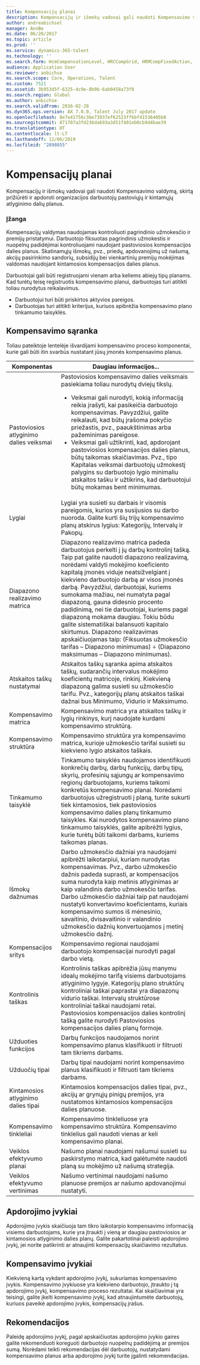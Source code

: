 ```yaml
---
title: Kompensacijų planai
description: Kompensacijų ir išmokų vadovai gali naudoti Kompensavimo valdymą, skirtą prižiūrėti ir apdoroti organizacijos darbuotojų pastoviųjų ir kintamųjų atlyginimo dalių planus.
author: andreabichsel
manager: AnnBe
ms.date: 06/20/2017
ms.topic: article
ms.prod: ''
ms.service: dynamics-365-talent
ms.technology: ''
ms.search.form: HcmCompensationLevel, HRCCompGrid, HRMCompFixedAction, HRMCompFixedBudget, HRMCompFixedPlanTable
audience: Application User
ms.reviewer: anbichse
ms.search.scope: Core, Operations, Talent
ms.custom: 7521
ms.assetid: 3b953d5f-6325-4c9e-8b9b-6ab0458a73f8
ms.search.region: Global
ms.author: anbichse
ms.search.validFrom: 2016-02-28
ms.dyn365.ops.version: AX 7.0.0, Talent July 2017 update
ms.openlocfilehash: 8e7e41756c3be73937ef62523ff6bf41536405b0
ms.sourcegitcommit: 871707a3fd236da693a3d51f401eb0cb9d4bae39
ms.translationtype: HT
ms.contentlocale: lt-LT
ms.lasthandoff: 12/06/2019
ms.locfileid: "2898855"
---
```

# <a name="compensation-plans"></a>Kompensacijų planai

Kompensacijų ir išmokų vadovai gali naudoti Kompensavimo valdymą, skirtą prižiūrėti ir apdoroti organizacijos darbuotojų pastoviųjų ir kintamųjų atlyginimo dalių planus.

### <a name="introduction"></a>Įžanga

Kompensacijų valdymas naudojamas kontroliuoti pagrindinio užmokesčio ir premijų pristatymui. Darbuotojo fiksuotas pagrindinis užmokestis ir nuopelnų padidėjimai kontroliuojami naudojant pastoviosios kompensacijos dalies planus. Skatinamųjų išmokų, pvz., priedų, apdovanojimų už našumą, akcijų pasirinkimo sandorių, subsidijų bei vienkartinių premijų mokėjimas valdomas naudojant kintamosios kompensacijos dalies planus. 

Darbuotojai gali būti registruojami vienam arba keliems abiejų tipų planams. Kad turėtų teisę registruotis kompensavimo planui, darbuotojas turi atitikti toliau nurodytus reikalavimus.
-   Darbuotojui turi būti priskirtos aktyvios pareigos.
-   Darbuotojas turi atitikti kriterijus, kuriuos apibrėžia kompensavimo plano tinkamumo taisyklės.

## <a name="compensation-setup"></a> Kompensavimo sąranka
Toliau pateiktoje lentelėje išvardijami kompensavimo proceso komponentai, kurie gali būti itin svarbūs nustatant jūsų įmonės kompensavimo planus.

<table>
<thead>
<tr class="header">
<th>Komponentas</th>
<th>Daugiau informacijos...</th>
</tr>
</thead>
<tbody>
<tr class="odd">
<td>Pastoviosios atlyginimo dalies veiksmai</td>
<td>Pastoviosios kompensavimo dalies veiksmais pasiekiama toliau nurodytų dviejų tikslų.
<ul>
<li>Veiksmai gali nurodyti, kokią informaciją reikia įrašyti, kai pasikeičia darbuotojo kompensavimas. Pavyzdžiui, galite reikalauti, kad būtų įrašoma pokyčio priežastis, pvz., paaukštinimas arba pažeminimas pareigose.</li>
<li>Veiksmai gali užtikrinti, kad, apdorojant pastoviosios kompensacijos dalies planus, būtų taikomas skaičiavimas.  Pvz., tipo Kapitalas veiksmai darbuotojų užmokestį palygins su darbuotojo lygio minimaliu atskaitos tašku ir užtikrins, kad darbuotojui būtų mokamas bent minimumas.</li>
</ul></td>
</tr>
<tr class="even">
<td>Lygiai</td>
<td>Lygiai yra susieti su darbais ir visomis pareigomis, kurios yra susijusios su darbo nuoroda. Galite kurti šių trijų kompensavimo planų atskirus lygius: Kategorijų, Intervalų ir Pakopų.</td>
</tr>
<tr class="odd">
<td>Diapazono realizavimo matrica</td>
<td>Diapazono realizavimo matrica padeda darbuotojus perkelti į jų darbų kontrolinį tašką. Taip pat galite naudoti diapazono realizavimą, norėdami valdyti mokėjimo koeficiento kapitalą įmonės viduje neatsižvelgiant į kiekvieno darbuotojo darbą ar visos įmonės darbą. Pavyzdžiui, darbuotojai, kuriems sumokama mažiau, nei numatyta pagal diapazoną, gauna didesnio procento padidinimą, nei tie darbuotojai, kuriems pagal diapazoną mokama daugiau. Tokiu būdu galite sistematiškai balansuoti kapitalo skirtumus. Diapazono realizavimas apskaičiuojamas taip: (Fiksuotas užmokesčio tarifas – Diapazono minimumas) ÷ (Diapazono maksimumas – Diapazono minimumas).</td>
</tr>
<tr class="even">
<td>Atskaitos taškų nustatymai</td>
<td>Atskaitos taškų sąranka apima atskaitos taškų, sudarančių intervalus mokėjimo koeficientų matricoje, rinkinį. Kiekvieną diapazoną galima susieti su užmokesčio tarifu. Pvz., kategorijų planų atskaitos taškai dažnai bus Minimumo, Vidurio ir Maksimumo.</td>
</tr>
<tr class="odd">
<td>Kompensavimo matrica</td>
<td>Kompensavimo matrica yra atskaitos taškų ir lygių rinkinys, kurį naudojate kurdami kompensavimo struktūrą.</td>
</tr>
<tr class="even">
<td>Kompensavimo struktūra</td>
<td>Kompensavimo struktūra yra kompensavimo matrica, kurioje užmokesčio tarifai susieti su kiekvieno lygio atskaitos taškais.</td>
</tr>
<tr class="odd">
<td>Tinkamumo taisyklė</td>
<td>Tinkamumo taisyklės naudojamos identifikuoti konkrečių darbų, darbų funkcijų, darbų tipų, skyrių, profesinių sąjungų ar kompensavimo regionų darbuotojams, kuriems taikomi konkretūs kompensavimo planai. Norėdami darbuotojus užregistruoti į planą, turite sukurti tiek kintamosios, tiek pastoviosios kompensavimo dalies planų tinkamumo taisykles. Kai nurodytos kompensavimo plano tinkamumo taisyklės, galite apibrėžti lygius, kurie turėtų būti taikomi darbams, kuriems taikomas planas.</td>
</tr>
<tr class="even">
<td>Išmokų dažnumas</td>
<td>Darbo užmokesčio dažniai yra naudojami apibrėžti laikotarpiui, kuriam nurodytas kompensavimas.  Pvz., darbo užmokesčio dažnis padeda suprasti, ar kompensacijos suma nurodyta kaip metinis atlyginimas ar kaip valandinis darbo užmokesčio tarifas. Darbo užmokesčio dažniai taip pat naudojami nustatyti konvertavimo koeficientams, kuriais kompensavimo sumos iš mėnesinio, savaitinio, dvisavaitinio ir valandinio užmokesčio dažnių konvertuojamos į metinį užmokesčio dažnį.</td>
</tr>
<tr class="odd">
<td>Kompensacijos sritys</td>
<td>Kompensavimo regionai naudojami darbuotojo kompensacijai nurodyti pagal darbo vietą.</td>
</tr>
<tr class="even">
<td>Kontrolinis taškas</td>
<td>Kontrolinis taškas apibrėžia jūsų manymu idealų mokėjimo tarifą visiems darbuotojams atlyginimo lygyje. Kategorijų plano struktūrų kontroliniai taškai paprastai yra diapazonų vidurio taškai. Intervalų struktūrose kontroliniai taškai naudojami retai. Pastoviosios kompensacijos dalies kontrolinį tašką galite nurodyti Pastoviosios kompensacijos dalies planų formoje.</td>
</tr>
<tr class="odd">
<td>Užduoties funkcijos</td>
<td>Darbų funkcijos naudojamos norint kompensavimo planus klasifikuoti ir filtruoti tam tikriems darbams.</td>
</tr>
<tr class="even">
<td>Užduočių tipai</td>
<td>Darbų tipai naudojami norint kompensavimo planus klasifikuoti ir filtruoti tam tikriems darbams.</td>
</tr>
<tr class="odd">
<td>Kintamosios atlyginimo dalies tipai</td>
<td>Kintamosios kompensacijos dalies tipai, pvz., akcijų ar grynųjų pinigų premijos, yra nustatomos kintamosios kompensacijos dalies planuose.</td>
</tr>
<tr class="even">
<td>Kompensavimo tinkleliai</td>
<td>Kompensavimo tinkleliuose yra kompensavimo struktūra.  Kompensavimo tinklelius gali naudoti vienas ar keli kompensavimo planai.</td>
</tr>
<tr class="odd">
<td>Veiklos efektyvumo planai</td>
<td>Našumo planai naudojami našumui susieti su paskirstymo matrica, kad galėtumėte naudoti planą su mokėjimo už našumą strategija.</td>
</tr>
<tr class="even">
<td>Veiklos efektyvumo vertinimas</td>
<td>Našumo vertinimai naudojami našumo planuose premijos ar našumo apdovanojimui nustatyti.</td>
</tr>
</tbody>
</table>

## <a name="process-events"></a>Apdorojimo įvykiai
Apdorojimo įvykis skaičiuoja tam tikro laikotarpio kompensavimo informaciją visiems darbuotojams, kurie yra įtraukti į vieną ar daugiau pastoviosios ar kintamosios atlyginimo dalies planų. Galite pakartotinai paleisti apdorojimo įvykį, jei norite patikrinti ar atnaujinti kompensacijų skaičiavimo rezultatus.

<a name="compensation-events"></a>Kompensavimo įvykiai
-------------------

Kiekvieną kartą vykdant apdorojimo įvykį, sukuriamas kompensavimo įvykis.  Kompensavimo įvykiuose yra kiekvieno darbuotojo, įtraukto į tą apdorojimo įvykį, kompensavimo proceso rezultatai.  Kai skaičiavimai yra teisingi, galite įkelti kompensavimo įvykį, kad atnaujintumėte darbuotojų, kuriuos paveikė apdorojimo įvykis, kompensacijų įrašus.

## <a name="recommendations"></a> Rekomendacijos
Paleidę apdorojimo įvykį, pagal apskaičiuotas apdorojimo įvykio gaires galite rekomenduoti koreguoti darbuotojo nuopelnų padidėjimą ar premijos sumą. Norėdami teikti rekomendacijas dėl darbuotojų, nustatydami kompensavimo planus arba apdorojimo įvykį turite įgalinti rekomendacijas.



